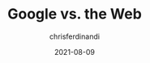 ---
author: chrisferdinandi
date: 2021-08-09
tags:
  - google
  - web
  - meta
target_url: https://gomakethings.com/google-vs.-the-web/
title: Google vs. the Web
---